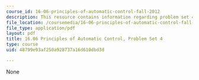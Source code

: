 ```yaml
---
course_id: 16-06-principles-of-automatic-control-fall-2012
description: This resource contains information regarding problem set 4.
file_location: /coursemedia/16-06-principles-of-automatic-control-fall-2012/48799e93af250a928737a16d610dbd3d_MIT16_06F12_ProblemsSet_4.pdf
file_type: application/pdf
layout: pdf
title: 16.06 Principles of Automatic Control, Problem Set 4
type: course
uid: 48799e93af250a928737a16d610dbd3d

---
```

None